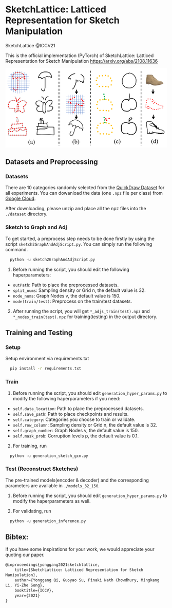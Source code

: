 SketchLattice: Latticed Representation for Sketch Manipulation
========================================================

SketchLattice @ICCV21

This is the official implementation (PyTorch) of SketchLattice: Latticed Representation for Sketch Manipulation https://arxiv.org/abs/2108.11636

<img src="./docs/front.png" width="650px"></img>

## Datasets and Preprocessing

### Datasets
  
There are 10 categories randomly selected from the <a href="https://github.com/googlecreativelab/quickdraw-dataset#sketch-rnn-quickdraw-dataset" target="_blank">QuickDraw Dataset<a> for all experiments. You can dowanload the data (one `.npz` file per class) from <a href="https://drive.google.com/file/d/1spj0eHU8HPtp1ET-3FVjWsja2G8F8CSF/view?usp=sharing" target="_blank">Google Cloud<a>.

After downloading, please unzip and place all the npz files into the `./dataset` directory.

### Sketch to Graph and Adj

To get started, a preprocess step needs to be done firstly by using the script `sketch2GraphAndAdjScript.py`. You can simply run the following command.
  ```python
    python -u sketch2GraphAndAdjScript.py
  ```
  
1. Before running the script, you should edit the following haperparameters:
  * `outPath`: Path to place the preprocessed datasets.
  * `split_nums`: Sampling density or Grid n, the default value is 32.
  * `node_nums`: Graph Nodes v, the default value is 150.
  * `mode(train/test)`: Preprocess on the train/test datasets.
  
2. After running the script, you will get `*_adjs_train(test).npz` and `*_nodes_train(test).npz` for training(testing) in the output directory.

## Training and Testing
  
### Setup
  
Setup environment via requirements.txt

```bash
  pip install -r requirements.txt
```
  
### Train

1. Before running the script, you should edit `generation_hyper_params.py` to modify the following haperparameters if you need:
  * `self.data_location`: Path to place the preprocessed datasets.
  * `self.save_path`: Path to place checkpoints and results.
  * `self.category`: Categories you choose to train or validate.
  * `self.row_column`: Sampling density or Grid n, the default value is 32.
  * `self.graph_number`: Graph Nodes v, the default value is 150.
  * `self.mask_prob`: Corruption levels p, the default value is 0.1.

2. For training, run
  ```python
    python -u generation_sketch_gcn.py
  ``` 

### Test (Reconstruct Sketches)

The pre-trained models(encoder & decoder) and the corresponding parameters are available in `./models_32_150`.
  
1. Before running the script, you should edit `generation_hyper_params.py` to modify the haperparameters as well.

2. For validating, run
  ```python
    python -u generation_inference.py
  ``` 
  
## Bibtex: 
If you have some inspirations for your work, we would appreciate your quoting our paper.

    @inproceedings{yonggang2021sketchlattice,
        title={SketchLattice: Latticed Representation for Sketch Manipulation},
        author={Yonggang Qi, Guoyao Su, Pinaki Nath Chowdhury, Mingkang Li, Yi-Zhe Song},
        booktitle={ICCV},
        year={2021}
    }
